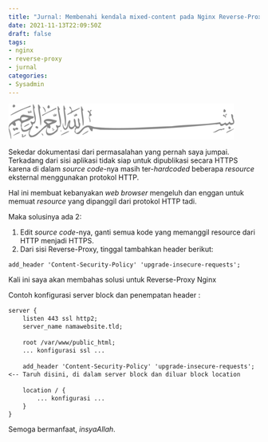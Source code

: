 ```yaml
---
title: "Jurnal: Membenahi kendala mixed-content pada Nginx Reverse-Proxy"
date: 2021-11-13T22:09:50Z
draft: false
tags:
- nginx
- reverse-proxy
- jurnal
categories:
- Sysadmin
---
```


![Bismillah](/images/bismillah-2.png#center)

Sekedar dokumentasi dari permasalahan yang pernah saya jumpai. Terkadang dari sisi aplikasi tidak siap untuk dipublikasi secara HTTPS karena di dalam _source code_-nya masih ter-_hardcoded_ beberapa _resource_ eksternal menggunakan protokol HTTP.

Hal ini membuat kebanyakan _web browser_ mengeluh dan enggan untuk memuat _resource_ yang dipanggil dari protokol HTTP tadi.

Maka solusinya ada 2:

1. Edit _source code_-nya, ganti semua kode yang memanggil resource dari HTTP menjadi HTTPS.
2. Dari sisi Reverse-Proxy, tinggal tambahkan header berikut:

```
add_header 'Content-Security-Policy' 'upgrade-insecure-requests';
```


Kali ini saya akan membahas solusi untuk Reverse-Proxy Nginx

Contoh konfigurasi server block dan penempatan header :

```
server {
    listen 443 ssl http2;
    server_name namawebsite.tld;

    root /var/www/public_html;
    ... konfigurasi ssl ...

    add_header 'Content-Security-Policy' 'upgrade-insecure-requests';  <-- Taruh disini, di dalam server block dan diluar block location

    location / {
        ... konfigurasi ...
    }
}
```

Semoga bermanfaat, _insyaAllah_.
